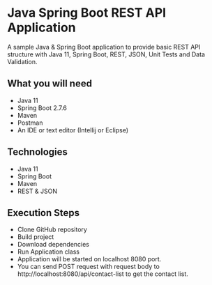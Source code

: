 # Java Spring Boot REST API Application

A sample Java & Spring Boot application to provide basic REST API structure with Java 11, Spring Boot, REST, JSON, Unit Tests and Data Validation.

## What you will need
* Java 11
* Spring Boot 2.7.6
* Maven
* Postman
* An IDE or text editor (Intellij or Eclipse)

## Technologies
* Java 11
* Spring Boot
* Maven
* REST & JSON

## Execution Steps
* Clone GitHub repository
* Build project
* Download dependencies
* Run Application class
* Application will be started on localhost 8080 port.
* You can send POST request with request body to http://localhost:8080/api/contact-list to get the contact list.
